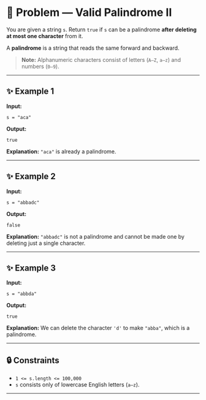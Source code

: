 # 🧩 Problem — Valid Palindrome II

You are given a string `s`. Return `true` if `s` can be a palindrome **after deleting at most one character** from it.

A **palindrome** is a string that reads the same forward and backward.

> **Note:** Alphanumeric characters consist of letters (`A–Z`, `a–z`) and numbers (`0–9`).

---

## ✨ Example 1

**Input:**

```text
s = "aca"
```

**Output:**

```text
true
```

**Explanation:**
`"aca"` is already a palindrome.

---

## ✨ Example 2

**Input:**

```text
s = "abbadc"
```

**Output:**

```text
false
```

**Explanation:**
`"abbadc"` is not a palindrome and cannot be made one by deleting just a single character.

---

## ✨ Example 3

**Input:**

```text
s = "abbda"
```

**Output:**

```text
true
```

**Explanation:**
We can delete the character `'d'` to make `"abba"`, which is a palindrome.

---

## 🔒 Constraints

- `1 <= s.length <= 100,000`
- `s` consists only of lowercase English letters (`a–z`).

---
